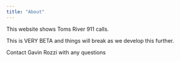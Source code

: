 ```yaml
---
title: "About"
---
```


This website shows Toms River 911 calls.

This is VERY BETA and things will break as we develop this further.

Contact Gavin Rozzi with any questions